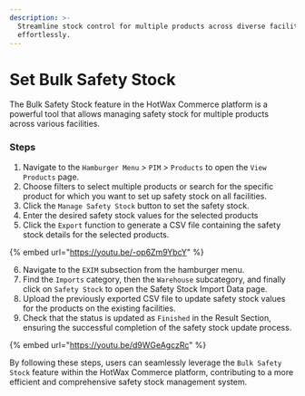 ```yaml
---
description: >-
  Streamline stock control for multiple products across diverse facilities
  effortlessly.
---
```


# Set Bulk Safety Stock

The Bulk Safety Stock feature in the HotWax Commerce platform is a powerful tool that allows managing safety stock for multiple products across various facilities.

### Steps

1. Navigate to the `Hamburger Menu` > `PIM` > `Products` to open the `View Products` page.
2. Choose filters to select multiple products or search for the specific product for which you want to set up safety stock on all facilities.
3. Click the `Manage Safety Stock` button to set the safety stock.
4. Enter the desired safety stock values for the selected products
5. Click the `Export` function to generate a CSV file containing the safety stock details for the selected products.

{% embed url="https://youtu.be/-op6Zm9YbcY" %}

6. Navigate to the `EXIM` subsection from the hamburger menu.
7. Find the `Imports` category, then the `Warehouse` subcategory, and finally click on `Safety Stock` to open the Safety Stock Import Data page.
8. Upload the previously exported CSV file to update safety stock values for the products on the existing facilities.
9. Check that the status is updated as `Finished` in the Result Section, ensuring the successful completion of the safety stock update process.



{% embed url="https://youtu.be/d9WGeAgczRc" %}

By following these steps, users can seamlessly leverage the `Bulk Safety Stock` feature within the HotWax Commerce platform, contributing to a more efficient and comprehensive safety stock management system.




